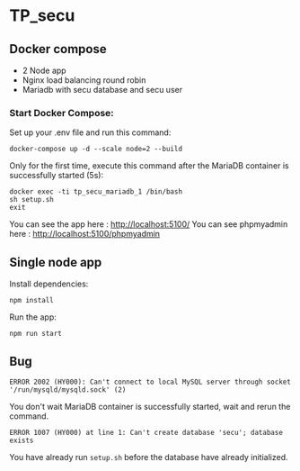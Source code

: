 # TP_secu

## Docker compose
- 2 Node app 
- Nginx load balancing round robin 
- Mariadb with secu database and secu user

### Start Docker Compose:
Set up your .env file and run this command:
```
docker-compose up -d --scale node=2 --build
```
Only for the first time, execute this command after the MariaDB container is successfully started (5s):
```
docker exec -ti tp_secu_mariadb_1 /bin/bash
sh setup.sh
exit
```

You can see the app here : [http://localhost:5100/](http://localhost:5100/)
You can see phpmyadmin here : [http://localhost:5100/phpmyadmin](http://localhost:5100/phpmyadmin)

## Single node app
Install dependencies:

```
npm install
```

Run the app:

```
npm run start
```

## Bug
```
ERROR 2002 (HY000): Can't connect to local MySQL server through socket '/run/mysqld/mysqld.sock' (2)
```
You don't wait MariaDB container is successfully started, wait and rerun the command.

```
ERROR 1007 (HY000) at line 1: Can't create database 'secu'; database exists
```
You have already run `setup.sh` before the database have already initialized. 
